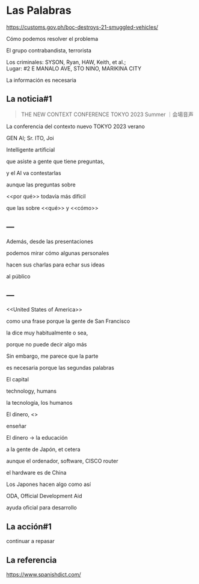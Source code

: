 # Las Palabras

https://customs.gov.ph/boc-destroys-21-smuggled-vehicles/

Cómo podemos resolver el problema 

El grupo contrabandista, terrorista

Los criminales: SYSON, Ryan, HAW, Keith, et al.;  
Lugar: #2 E MANALO AVE, STO NINO, MARIKINA CITY

La información es necesaria

## La noticia#1

> THE NEW CONTEXT CONFERENCE TOKYO 2023 Summer ｜会場音声

La conferencia del contexto nuevo TOKYO 2023 verano

GEN AI; Sr. ITO, Joi

Intelligente artificial 

que asiste a gente que tiene preguntas,

y el AI va contestarlas

aunque las preguntas sobre 

\<<por qué\>> todavía más difícil

que las sobre \<<qué\>> y \<<cómo\>>

## —

Además, desde las presentaciones 

podemos mirar cómo algunas personales

hacen sus charlas para echar sus ideas

al público 

## —

\<<United States of America\>>

como una frase porque la gente de San Francisco

la dice muy habitualmente o sea, 

porque no puede decir algo más

Sin embargo, me parece que la parte

es necesaria porque las segundas palabras

El capital

technology, humans

la tecnología, los humanos

El dinero, <<la plata>>

enseñar

El dinero -> la educación

a la gente de Japón, et cetera

aunque el ordenador, software, 
CISCO router

el hardware es de China

Los Japones hacen algo como así

ODA, Official Development Aid

ayuda oficial para desarrollo 


## La acción#1

continuar a repasar

## La referencia

https://www.spanishdict.com/


